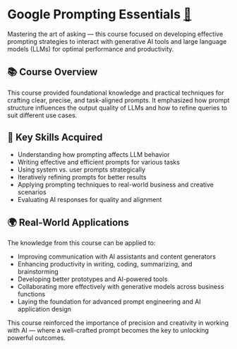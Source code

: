# Google Prompting Essentials  [🔗](https://coursera.org/share/15b4cc04185438bda88c29d7ead09dc3)

Mastering the art of asking — this course focused on developing effective prompting strategies to interact with generative AI tools and large language models (LLMs) for optimal performance and productivity.

## 📚 Course Overview

This course provided foundational knowledge and practical techniques for crafting clear, precise, and task-aligned prompts. It emphasized how prompt structure influences the output quality of LLMs and how to refine queries to suit different use cases.

## 🧠 Key Skills Acquired

- Understanding how prompting affects LLM behavior  
- Writing effective and efficient prompts for various tasks  
- Using system vs. user prompts strategically  
- Iteratively refining prompts for better results  
- Applying prompting techniques to real-world business and creative scenarios  
- Evaluating AI responses for quality and alignment

## 🌍 Real-World Applications

The knowledge from this course can be applied to:

- Improving communication with AI assistants and content generators  
- Enhancing productivity in writing, coding, summarizing, and brainstorming  
- Developing better prototypes and AI-powered tools  
- Collaborating more effectively with generative models across business functions  
- Laying the foundation for advanced prompt engineering and AI application design

This course reinforced the importance of precision and creativity in working with AI — where a well-crafted prompt becomes the key to unlocking powerful outcomes.